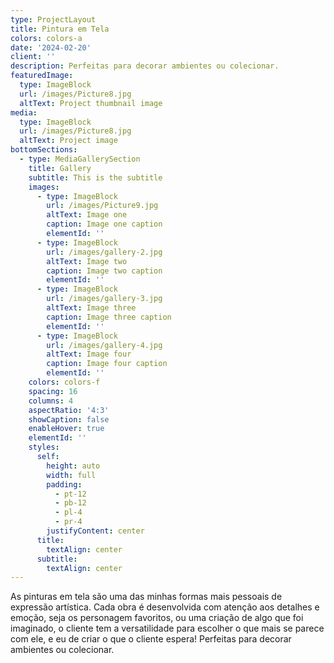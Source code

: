 ```yaml
---
type: ProjectLayout
title: Pintura em Tela
colors: colors-a
date: '2024-02-20'
client: ''
description: Perfeitas para decorar ambientes ou colecionar.
featuredImage:
  type: ImageBlock
  url: /images/Picture8.jpg
  altText: Project thumbnail image
media:
  type: ImageBlock
  url: /images/Picture8.jpg
  altText: Project image
bottomSections:
  - type: MediaGallerySection
    title: Gallery
    subtitle: This is the subtitle
    images:
      - type: ImageBlock
        url: /images/Picture9.jpg
        altText: Image one
        caption: Image one caption
        elementId: ''
      - type: ImageBlock
        url: /images/gallery-2.jpg
        altText: Image two
        caption: Image two caption
        elementId: ''
      - type: ImageBlock
        url: /images/gallery-3.jpg
        altText: Image three
        caption: Image three caption
        elementId: ''
      - type: ImageBlock
        url: /images/gallery-4.jpg
        altText: Image four
        caption: Image four caption
        elementId: ''
    colors: colors-f
    spacing: 16
    columns: 4
    aspectRatio: '4:3'
    showCaption: false
    enableHover: true
    elementId: ''
    styles:
      self:
        height: auto
        width: full
        padding:
          - pt-12
          - pb-12
          - pl-4
          - pr-4
        justifyContent: center
      title:
        textAlign: center
      subtitle:
        textAlign: center
---
```

<div style="text-align: left">As pinturas em tela são uma das minhas formas mais pessoais de expressão artística. Cada obra é desenvolvida com atenção aos detalhes e emoção, seja os personagem favoritos, ou uma criação de algo que foi imaginado, o cliente tem a versatilidade para escolher o que mais se parece com ele, e eu de criar o que o cliente espera! Perfeitas para decorar ambientes ou colecionar.</div>

